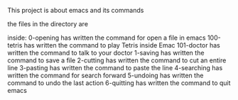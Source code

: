 This project is about emacs and its commands

the files in the directory are

inside:
0-opening has written the command for open a file in emacs
100-tetris has written the command to play Tetris inside Emac
101-doctor has written the command to talk to your doctor
1-saving has written the command to save a file
2-cutting has written the command to cut an entire line
3-pasting has written the command to paste the line
4-searching has written the command for search forward
5-undoing has written the command to undo the last action
6-quitting has written the command to quit emacs

